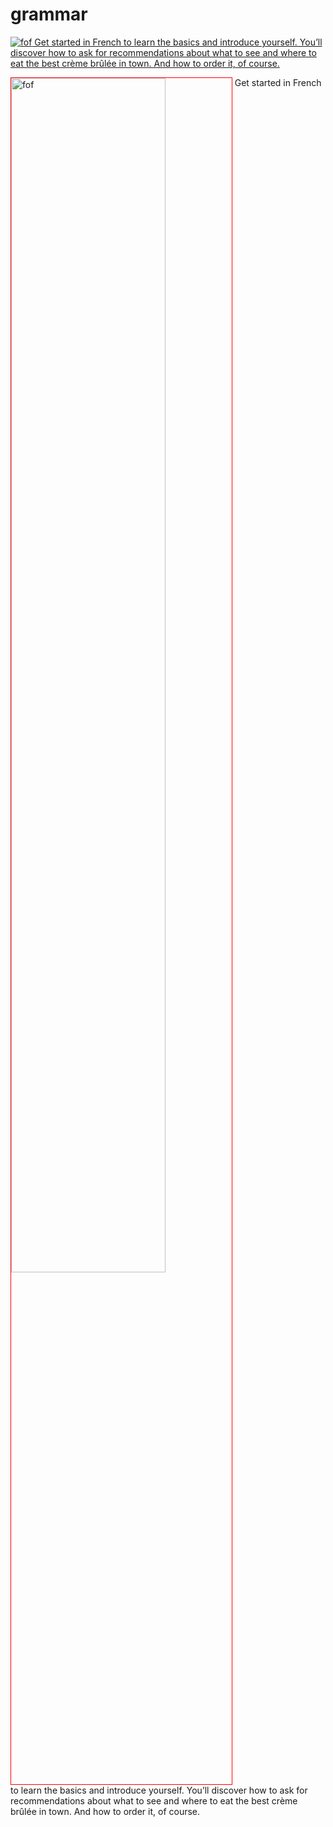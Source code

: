 <h1> grammar </h1>
<a href="https://cdn01.alison-static.net/courses/834/alison_courseware_intro_834.jpg">
<p>
<img src="https://cdn01.alison-static.net/courses/834/alison_courseware_intro_834.jpg" alt="fof" >                                          Get started in French to learn the basics and introduce yourself. You’ll discover how to ask for recommendations about what to see and where to eat the best crème brûlée in town. And how to order it, of course.        </a>      
</p>
<p>
<img style="width:70%; vertical-align:top; border:1px solid red;"
src="https://cdn01.alison-static.net/courses/834/alison_courseware_intro_834.jpg" alt="fof">
Get started in French to learn the basics and introduce yourself. You’ll discover how to ask for recommendations about what to see and where to eat the best crème brûlée in town. And how to order it, of course.  
  
</p>
